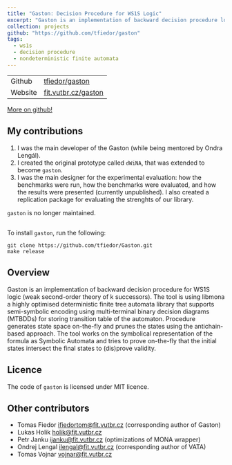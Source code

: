 ```yaml
---
title: "Gaston: Decision Procedure for WS1S Logic"
excerpt: "Gaston is an implementation of backward decision procedure logic for WS1S logic."
collection: projects
github: "https://github.com/tfiedor/gaston"
tags:
  - ws1s
  - decision procedure
  - nondeterministic finite automata
---
```

|           |                                                                                       |
|-----------|---------------------------------------------------------------------------------------|
| Github    | [tfiedor/gaston](https://github.com/tfiedor/gaston)                                   |
| Website   | [fit.vutbr.cz/gaston](https://www.fit.vutbr.cz/research/groups/verifit/tools/gaston/) |

[<i class="fab fa-fw fa-github zoom" aria-hidden="true"></i> More on github!](https://github.com/tfiedor/gaston)

## My contributions

1. I was the main developer of the Gaston (while being mentored by Ondra Lengál).
2. I created the original prototype called `dWiNA`, that was extended to become `gaston`.
3. I was the main designer for the experimental evaluation: how the benchmarks were run, how the benchmarks were
   evaluated, and how the results were presented (currently unpublished). I also created a replication package for
   evaluating the strenghts of our library.

`gaston` is no longer maintained.

##

To install `gaston`, run the following:

```shell
git clone https://github.com/tfiedor/Gaston.git
make release
```

## Overview

Gaston is an implementation of backward decision procedure for WS1S logic (weak second-order theory
of k successors). The tool is using libmona a highly optimised deterministic finite tree automata
library that supports semi-symbolic encoding using multi-terminal binary decision diagrams (MTBDDs)
for storing transition table of the automaton. Procedure generates state space on-the-fly and
prunes the states using the antichain-based approach. The tool works on the symbolical
representation of the formula as Symbolic Automata and tries to prove on-the-fly that the initial
states intersect the final states to (dis)prove validity.

## Licence

The code of `gaston` is licensed under MIT licence.

## Other contributors

* Tomas Fiedor <ifiedortom@fit.vutbr.cz> (corresponding author of Gaston)
* Lukas Holik <holik@fit.vutbr.cz>
* Petr Janku <ijanku@fit.vutbr.cz> (optimizations of MONA wrapper)
* Ondrej Lengal <ilengal@fit.vutbr.cz> (corresponding author of VATA)
* Tomas Vojnar <vojnar@fit.vutbr.cz>
